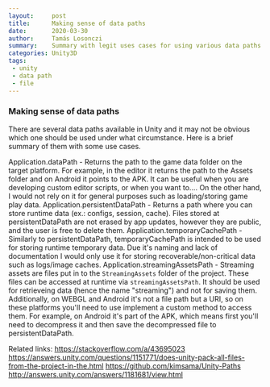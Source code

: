 ```yaml
---
layout:     post
title:      Making sense of data paths
date:       2020-03-30
author:     Tamás Losonczi
summary:    Summary with legit uses cases for using various data paths.
categories: Unity3D
tags:
 - unity
 - data path
 - file
---
```



### Making sense of data paths
There are several data paths available in Unity and it may not be obvious which one should be used under what circumstance. Here is a brief summary of them with some use cases.

Application.dataPath - Returns the path to the game data folder on the target platform. For example, in the editor it returns the path to the Assets folder and on Android it points to the APK. It can be useful when you are developing custom editor scripts, or when you want to.... On the other hand, I would not rely on it for general purposes such as loading/storing game play data.
Application.persistentDataPath - Returns a path where you can store runtime data (ex.: configs, session, cache). Files stored at persistentDataPath are not erased by app updates, however they are public, and the user is free to delete them. 
Application.temporaryCachePath - Similarly to persistentDataPath, temporaryCachePath is intended to be used for storing runtime temporary data. Due it's naming and lack of documentation I would only use it for storing recoverable/non-critical data such as logs/image caches. 
Application.streamingAssetsPath - Streaming assets are files put in to the `StreamingAssets` folder of the project. These files can be accessed at runtime via  `streamingAssetsPath`. It should be used for retrieveing data (hence the name "streaming") and not for saving them. Additionally, on WEBGL and Android it's not a file path but a URI, so on these platforms you'll need to use implement a custom method to access them. For example, on Android it's part of the APK, which means first you'll need to decompress it and then save the decompressed file to persistentDataPath.

Related links: 
https://stackoverflow.com/a/43695023
https://answers.unity.com/questions/1151771/does-unity-pack-all-files-from-the-project-in-the.html
https://github.com/kimsama/Unity-Paths
http://answers.unity.com/answers/1181681/view.html
